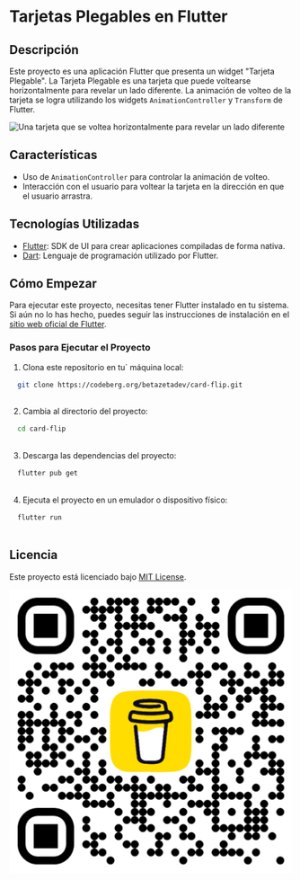 # Tarjetas Plegables en Flutter

## Descripción

Este proyecto es una aplicación Flutter que presenta un widget "Tarjeta Plegable". La Tarjeta Plegable es una tarjeta que puede voltearse horizontalmente para revelar un lado diferente. La animación de volteo de la tarjeta se logra utilizando los widgets `AnimationController` y `Transform` de Flutter.

![Una tarjeta que se voltea horizontalmente para revelar un lado diferente](screenshot.png)

## Características

- Uso de `AnimationController` para controlar la animación de volteo.
- Interacción con el usuario para voltear la tarjeta en la dirección en que el usuario arrastra.

## Tecnologías Utilizadas

- [Flutter](https://flutter.dev/): SDK de UI para crear aplicaciones compiladas de forma nativa.
- [Dart](https://dart.dev/): Lenguaje de programación utilizado por Flutter.

## Cómo Empezar

Para ejecutar este proyecto, necesitas tener Flutter instalado en tu sistema. Si aún no lo has hecho, puedes seguir las instrucciones de instalación en el [sitio web oficial de Flutter](https://flutter.dev/docs/get-started/install).

### Pasos para Ejecutar el Proyecto

1. Clona este repositorio en tu` máquina local:

```bash
  git clone https://codeberg.org/betazetadev/card-flip.git
  
```

2. Cambia al directorio del proyecto:

```bash
  cd card-flip
  
```

3. Descarga las dependencias del proyecto:

```bash
  flutter pub get
  
```

4. Ejecuta el proyecto en un emulador o dispositivo físico:

```bash
  flutter run
  
```

## Licencia

Este proyecto está licenciado bajo [MIT License](https://opensource.org/licenses/MIT).

[<img src="bmc_qr.png">](https://www.buymeacoffee.com/betazetadev "Buy me a coffee if it helped you.")







